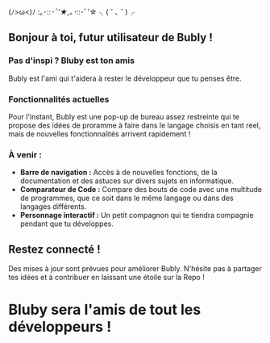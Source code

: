 
(ﾉ>ω<)ﾉ :｡･:*:･ﾟ’★,｡･:*:･ﾟ’☆      ╮( ˘ ､ ˘ )╭
         

## Bonjour à toi, futur utilisateur de Bubly !

### Pas d'inspi ? Bluby est ton amis
Bubly est l'ami qui t'aidera à rester le développeur que tu penses être.

### Fonctionnalités actuelles
Pour l'instant, Bubly est une pop-up de bureau assez restreinte qui te propose des idées de proramme à faire dans le langage choisis en tant réel, mais de nouvelles fonctionnalités arrivent rapidement !

### À venir :
- **Barre de navigation :** Accès à de nouvelles fonctions, de la documentation et des astuces sur divers sujets en informatique.
- **Comparateur de Code :** Compare des bouts de code avec une multitude de programmes, que ce soit dans le même langage ou dans des langages différents.
- **Personnage interactif :** Un petit compagnon qui te tiendra compagnie pendant que tu développes.

## Restez connecté !
Des mises à jour sont prévues pour améliorer Bubly. N'hésite pas à partager tes idées et à contribuer en laissant une étoile sur la Repo !

# Bluby sera l'amis de tout les développeurs !
